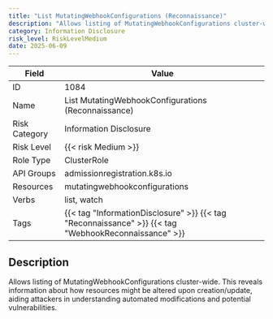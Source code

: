 ```yaml
---
title: "List MutatingWebhookConfigurations (Reconnaissance)"
description: "Allows listing of MutatingWebhookConfigurations cluster-wide. This reveals information about how resources might be altered upon creation/update, aiding attackers in understanding automated modifications and potential vulnerabilities."
category: Information Disclosure
risk_level: RiskLevelMedium
date: 2025-06-09
---
```


| Field         | Value                                                                                                |
| ------------- | ---------------------------------------------------------------------------------------------------- |
| ID            | 1084                                                                                                 |
| Name          | List MutatingWebhookConfigurations (Reconnaissance)                                                  |
| Risk Category | Information Disclosure                                                                               |
| Risk Level    | {{< risk Medium >}}                                                                                  |
| Role Type     | ClusterRole                                                                                          |
| API Groups    | admissionregistration.k8s.io                                                                         |
| Resources     | mutatingwebhookconfigurations                                                                        |
| Verbs         | list, watch                                                                                          |
| Tags          | {{< tag "InformationDisclosure" >}} {{< tag "Reconnaissance" >}} {{< tag "WebhookReconnaissance" >}} |

## Description

Allows listing of MutatingWebhookConfigurations cluster-wide. This reveals information about how resources might be altered upon creation/update, aiding attackers in understanding automated modifications and potential vulnerabilities.
